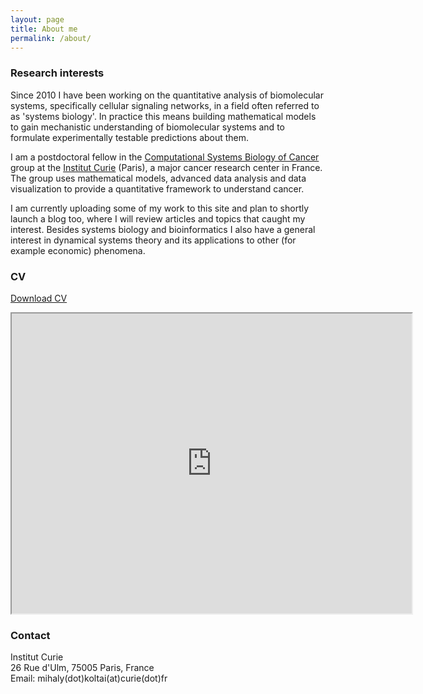 ```yaml
---
layout: page
title: About me
permalink: /about/
---
```


### Research interests

Since 2010 I have been working on the quantitative analysis of biomolecular systems, specifically cellular signaling networks, in a field often referred to as 'systems biology'. In practice this means building mathematical models to gain mechanistic understanding of biomolecular systems and to formulate experimentally testable predictions about them.

I am a postdoctoral fellow in the [Computational Systems Biology of Cancer](https://sysbio.curie.fr) group at the [Institut Curie](https://institut-curie.org) (Paris), a major cancer research center in France. The group uses mathematical models, advanced data analysis and data visualization to provide a quantitative framework to understand cancer.

I am currently uploading some of my work to this site and plan to shortly launch a blog too, where I will review articles and topics that caught my interest. Besides systems biology and bioinformatics I also have a general interest in dynamical systems theory and its applications to other (for example economic) phenomena.

### CV

[Download CV](images/CV.pdf)

<iframe src="https://drive.google.com/file/d/1qcSqpnGdNKNBlfVs2LcCyrGXgXQhIBWO/preview" width="640" height="480"></iframe>


### Contact

Institut Curie<br>
26 Rue d'Ulm, 75005 Paris, France<br>
Email: mihaly(dot)koltai(at)curie(dot)fr
